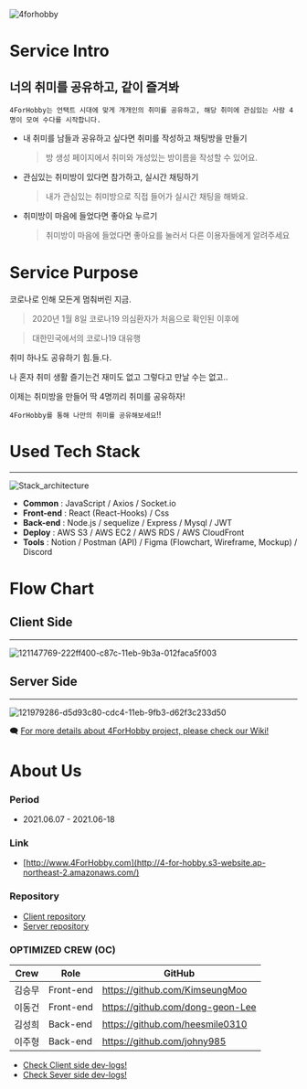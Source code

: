 ![4forhobby](https://user-images.githubusercontent.com/76901060/122225411-036ed480-cef0-11eb-97c3-92c90f659abc.png)
>>>
# **Service Intro**

## 너의 취미를 공유하고, 같이 즐겨봐

`4ForHobby는 언택트 시대에 맞게 개개인의 취미를 공유하고, 해당 취미에 관심있는 사람 4명이 모여 수다를 시작합니다.`

- 내 취미를 남들과 공유하고 싶다면 취미를 작성하고 채팅방을 만들기

   >방 생성 페이지에서 취미와 개성있는 방이름을 작성할 수 있어요.

- 관심있는 취미방이 있다면 참가하고, 실시간 채팅하기

    >내가 관심있는 취미방으로 직접 들어가 실시간 채팅을 해봐요.

- 취미방이 마음에 들었다면 좋아요 누르기

    >취미방이 마음에 들었다면 좋아요를 눌러서 다른 이용자들에게 알려주세요

# **Service Purpose**

코로나로 인해 모든게 멈춰버린 지금.

> 2020년 1월 8일 코로나19 의심환자가 처음으로 확인된 이후에

> 대한민국에서의 코로나19 대유행

취미 하나도 공유하기 힘.들.다.

나 혼자 취미 생활 즐기는건 재미도 없고 그렇다고 만날 수는 없고..

이제는 취미방을 만들어 딱 4명끼리 취미를 공유하자!

`4ForHobby를 통해 나만의 취미를 공유해보세요`!!

# **Used Tech Stack**

---

![Stack_architecture](https://user-images.githubusercontent.com/76901060/122229140-7463bb80-cef3-11eb-9b1d-b3761a7b1930.png)
- **Common** : JavaScript / Axios / Socket.io
- **Front-end** : React (React-Hooks) / Css
- **Back-end** : Node.js / sequelize / Express / Mysql / JWT
- **Deploy** : AWS S3 / AWS EC2 / AWS RDS / AWS CloudFront
- **Tools** : Notion / Postman (API) / Figma (Flowchart, Wireframe, Mockup) / Discord

# **Flow Chart**

## **Client Side**

---
![121147769-222ff400-c87c-11eb-9b3a-012faca5f003](https://user-images.githubusercontent.com/76901060/122226116-9b6cbe00-cef0-11eb-9526-cdefedb7d77d.png)

## **Server Side**

---
![121979286-d5d93c80-cdc4-11eb-9fb3-d62f3c233d50](https://user-images.githubusercontent.com/76901060/122226128-9d368180-cef0-11eb-9b0e-7a78359e5a33.jpg)

🗨️ [For more details about 4ForHobby project, please check our Wiki!](https://github.com/codestates/4-for-hobby-client/wiki)


# **About Us**


### **Period**

- 2021.06.07 - 2021.06-18


### **Link**

- [http://www.4ForHobby.com](http://4-for-hobby.s3-website.ap-northeast-2.amazonaws.com/)


### **Repository**

- [Client repository](https://github.com/codestates/4-for-hobby-client)
- [Server repository](https://github.com/codestates/4-for-hobby-server)

### **OPTIMIZED CREW (OC)**

Crew | Role | GitHub
----- | ----- | -----
김승무	| Front-end	| https://github.com/KimseungMoo
이동건 | Front-end	| https://github.com/dong-geon-Lee
김성희	| Back-end |	https://github.com/heesmile0310
이주형	| Back-end | https://github.com/johny985


- [Check Client side dev-logs!](https://github.com/codestates/4-for-hobby-client/projects/2)
- [Check Sever side dev-logs!](https://github.com/codestates/4-for-hobby-server/projects/2)
